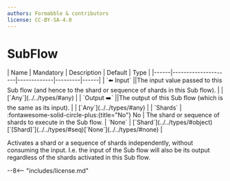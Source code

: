 ```yaml
---
authors: Formabble & contributors
license: CC-BY-SA-4.0
---
```



# SubFlow

<div class="sh-parameters" markdown="1">
| Name | Mandatory | Description | Default | Type |
|------|---------------------|-------------|---------|------|
| `⬅️ Input` ||The input value passed to this Sub flow (and hence to the shard or sequence of shards in this Sub flow). | | [`Any`](../../types/#any) |
| `Output ➡️` ||The output of this Sub flow (which is the same as its input). | | [`Any`](../../types/#any) |
| `Shards` | :fontawesome-solid-circle-plus:{title="No"} No  | The shard or sequence of shards to execute in the Sub flow. | `None` | [`Shard`](../../types/#object)[`[Shard]`](../../types/#seq)[`None`](../../types/#none) |

</div>

Activates a shard or a sequence of shards independently, without consuming the input. I.e. the input of the Sub flow will also be its output regardless of the shards activated in this Sub flow.

--8<-- "includes/license.md"

